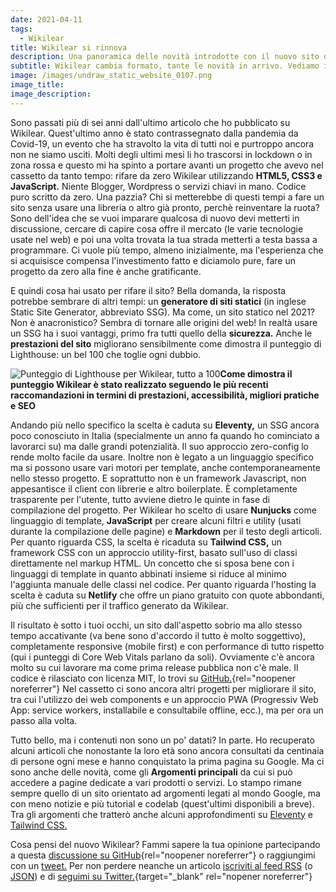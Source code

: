 ```yaml
---
date: 2021-04-11
tags:
  - Wikilear
title: Wikilear si rinnova
description: Una panoramica delle novità introdotte con il nuovo sito di Wikilear
subtitle: Wikilear cambia formato, tante le novità in arrivo. Vediamo insieme una panoramica delle nuove sezioni e diamo uno sguardo a cosa succede dietro le quinte.
image: /images/undraw_static_website_0107.png
image_title:
image_description:
---
```

Sono passati più di sei anni dall'ultimo articolo che ho pubblicato su Wikilear. Quest'ultimo anno è stato contrassegnato dalla pandemia da Covid-19, un evento che ha stravolto la vita di tutti noi e purtroppo ancora non ne siamo usciti. Molti degli ultimi mesi li ho trascorsi in lockdown o in zona rossa e questo mi ha spinto a portare avanti un progetto che avevo nel cassetto da tanto tempo: rifare da zero Wikilear utilizzando **HTML5, CSS3 e JavaScript.** Niente Blogger, Wordpress o servizi chiavi in mano. Codice puro scritto da zero. Una pazzia? Chi si metterebbe di questi tempi a fare un sito senza usare una libreria o altro già pronto, perchè reinventare la ruota? Sono dell'idea che se vuoi imparare qualcosa di nuovo devi metterti in discussione, cercare di capire cosa offre il mercato (le varie tecnologie usate nel web) e poi una volta trovata la tua strada metterti a testa bassa a programmare. Ci vuole più tempo, almeno inizialmente, ma l'esperienza che si acquisisce compensa l'investimento fatto e diciamolo pure, fare un progetto da zero alla fine è anche gratificante.

E quindi cosa hai usato per rifare il sito? Bella domanda, la risposta potrebbe sembrare di altri tempi: un **generatore di siti statici** (in inglese Static Site Generator, abbreviato SSG). Ma come, un sito statico nel 2021? Non è anacronistico? Sembra di tornare alle origini del web! In realtà usare un SSG ha i suoi vantaggi, primo fra tutti quello della **sicurezza.** Anche le **prestazioni del sito** migliorano sensibilmente come dimostra il punteggio di Lighthouse: un bel 100 che toglie ogni dubbio.

![Punteggio di Lighthouse per Wikilear, tutto a 100](/images/wikilear-lighthouse-scores-100.jpg)**Come dimostra il punteggio Wikilear è stato realizzato seguendo le più recenti raccomandazioni in termini di prestazioni, accessibilità, migliori pratiche e SEO**

Andando più nello specifico la scelta è caduta su **Eleventy,** un SSG ancora poco conosciuto in Italia (specialmente un anno fa quando ho cominciato a lavorarci su) ma dalle grandi potenzialità. Il suo approccio zero-config lo rende molto facile da usare. Inoltre non è legato a un linguaggio specifico ma si possono usare vari motori per template, anche contemporaneamente nello stesso progetto. E soprattutto  non è un framework Javascript, non appesantisce il client con librerie e altro boilerplate. È completamente trasparente per l'utente, tutto avviene dietro le quinte in fase di compilazione del progetto. Per Wikilear ho scelto di usare **Nunjucks** come linguaggio di template, **JavaScript** per creare alcuni filtri e utility (usati durante la compilazione delle pagine) e **Markdown** per il testo degli articoli. Per quanto riguarda CSS, la scelta è ricaduta su **Tailwind CSS,** un framework CSS con un approccio utility-first, basato sull'uso di classi direttamente nel markup HTML. Un concetto che si sposa bene con i linguaggi di template in quanto abbinati insieme si riduce al minimo l'aggiunta manuale delle classi nel codice. Per quanto riguarda l'hosting la scelta è caduta su **Netlify** che offre un piano gratuito con quote abbondanti, più che sufficienti per il traffico generato da Wikilear.

Il risultato è sotto i tuoi occhi, un sito dall'aspetto sobrio ma allo stesso tempo accativante (va bene sono d'accordo il tutto è molto soggettivo), completamente responsive (mobile first) e con performance di tutto rispetto (qui i punteggi di Core Web Vitals parlano da soli). Ovviamente c'è ancora molto su cui lavorare ma come prima release pubblica non c'è male. Il codice è rilasciato con licenza MIT, lo trovi su [GitHub.](https://github.com/andrealeardini/wikilear){rel="noopener noreferrer"} Nel cassetto ci sono ancora altri progetti per migliorare il sito, tra cui l'utilizzo dei web components e un approccio PWA (Progressiv Web App: service workers, installabile e consultabile offline, ecc.), ma per ora un passo alla volta.

Tutto bello, ma i contenuti non sono un po' datati? In parte. Ho recuperato alcuni articoli che nonostante la loro età sono ancora consultati da centinaia di persone ogni mese e hanno conquistato la prima pagina su Google. Ma ci sono anche delle novità, come gli **Argomenti principali** da cui si può accedere a pagine dedicate a vari prodotti o servizi. Lo stampo rimane sempre quello di un sito orientato ad argomenti legati al mondo Google, ma con meno notizie e più tutorial e codelab (quest'ultimi disponibili a breve). Tra gli argomenti che tratterò anche alcuni approfondimenti su [Eleventy](/11ty/) e [Tailwind CSS.](/tailwindcss/)

Cosa pensi del nuovo Wikilear? Fammi sapere la tua opinione partecipando a questa [discussione su GitHub](https://github.com/andrealeardini/wikilear/discussions/3){rel="noopener noreferrer"} o raggiungimi con un [tweet.](https://twitter.com/intent/tweet?screen_name=andrealeard) Per non perdere neanche un articolo [iscriviti al feed RSS](/feed/feed.xml) (o [JSON](/feed/feed.json)) e di [seguimi su Twitter.](https://twitter.com/intent/follow?original_referer=https%3A%2F%2Fpublish.twitter.com%2F&ref_src=twsrc%5Etfw&region=follow_link&screen_name=andrealeard&tw_p=followbutton){target="_blank" rel="nopener noreferrer"}


